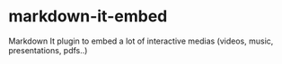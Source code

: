 # markdown-it-embed
Markdown It plugin to embed a lot of interactive medias (videos, music, presentations, pdfs..)
